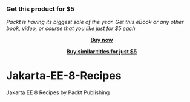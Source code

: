 
### Get this product for $5

<i>Packt is having its biggest sale of the year. Get this eBook or any other book, video, or course that you like just for $5 each</i>


<b><p align='center'>[Buy now](https://packt.link/9781789958607)</p></b>


<b><p align='center'>[Buy similar titles for just $5](https://subscription.packtpub.com/search)</p></b>


# Jakarta-EE-8-Recipes
Jakarta EE 8 Recipes by Packt Publishing
